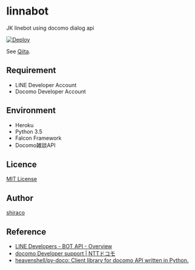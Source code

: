 linnabot
====

JK linebot using docomo dialog api

[![Deploy](https://www.herokucdn.com/deploy/button.png)](https://heroku.com/deploy)

See [Qiita](https://qiita.com/shiraco/items/58a33b878fa5f1180d75).

## Requirement

* LINE Developer Account
* Docomo Developer Account

## Environment

* Heroku
* Python 3.5
* Falcon Framework
* Docomo雑談API

## Licence

[MIT License](https://github.com/shiraco/linebot/blob/master/LICENSE)

## Author

[shiraco](https://github.com/shiraco)

## Reference

* [LINE Developers - BOT API - Overview](https://developers.line.me/bot-api/overview)
* [docomo Developer support | NTTドコモ](https://dev.smt.docomo.ne.jp/)
* [heavenshell/py-doco: Client library for docomo API written in Python.](https://github.com/heavenshell/py-doco)
